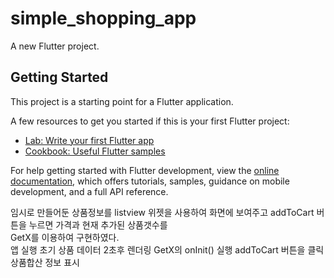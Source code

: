 # simple_shopping_app

A new Flutter project.

## Getting Started

This project is a starting point for a Flutter application.

A few resources to get you started if this is your first Flutter project:

- [Lab: Write your first Flutter app](https://docs.flutter.dev/get-started/codelab)
- [Cookbook: Useful Flutter samples](https://docs.flutter.dev/cookbook)

For help getting started with Flutter development, view the
[online documentation](https://docs.flutter.dev/), which offers tutorials,
samples, guidance on mobile development, and a full API reference.

임시로 만들어둔 상품정보를 listview 위젯을 사용하여 화면에 보여주고 
addToCart 버튼을 누르면 가격과 현재 추가된 상품갯수를   
GetX를 이용하여 구현하였다.  
앱 실행 
초기 상품 데이터 2초후 렌더링 GetX의 onInit() 실행 
addToCart 버튼을 클릭 
상품합산 정보 표시 


